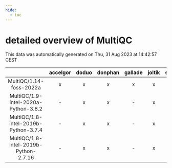 ```yaml
---
hide:
  - toc
---
```


detailed overview of MultiQC
============================


This data was automatically generated on Thu, 31 Aug 2023 at 14:42:57 CEST  

| |accelgor|doduo|donphan|gallade|joltik|skitty|swalot|victini|
| :---: | :---: | :---: | :---: | :---: | :---: | :---: | :---: | :---: |
|MultiQC/1.14-foss-2022a|x|x|x|x|x|x|x|x|
|MultiQC/1.9-intel-2020a-Python-3.8.2|-|x|x|-|x|x|x|x|
|MultiQC/1.8-intel-2019b-Python-3.7.4|-|x|x|-|x|x|-|x|
|MultiQC/1.8-intel-2019b-Python-2.7.16|-|x|x|-|x|x|-|x|

